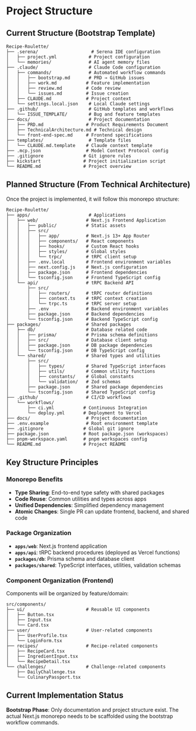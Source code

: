 # Project Structure

## Current Structure (Bootstrap Template)
```
Recipe-Roulette/
├── .serena/                    # Serena IDE configuration
│   ├── project.yml            # Project configuration
│   └── memories/              # AI agent memory files
├── .claude/                   # Claude Code configuration
│   ├── commands/              # Automated workflow commands
│   │   ├── bootstrap.md       # PRD → GitHub issues
│   │   ├── work.md           # Feature implementation
│   │   ├── review.md         # Code review
│   │   └── issues.md         # Issue creation
│   ├── CLAUDE.md             # Project context
│   └── settings.local.json    # Local Claude settings
├── .github/                   # GitHub templates and workflows
│   └── ISSUE_TEMPLATE/        # Bug and feature templates
├── docs/                      # Project documentation
│   ├── PRD.md                # Product Requirements Document
│   ├── TechnicalArchitecture.md # Technical design
│   └── front-end-spec.md     # Frontend specifications
├── templates/                 # Template files
│   └── CLAUDE.md.template    # Claude context template
├── .mcp.json                 # Model Context Protocol config
├── .gitignore               # Git ignore rules
├── kickstart                # Project initialization script
└── README.md                # Project overview
```

## Planned Structure (From Technical Architecture)
Once the project is implemented, it will follow this monorepo structure:

```
Recipe-Roulette/
├── apps/                      # Applications
│   ├── web/                  # Next.js Frontend Application
│   │   ├── public/           # Static assets
│   │   ├── src/
│   │   │   ├── app/          # Next.js 13+ App Router
│   │   │   ├── components/   # React components
│   │   │   ├── hooks/        # Custom React hooks
│   │   │   ├── styles/       # Global styles
│   │   │   └── trpc/         # tRPC client setup
│   │   ├── .env.local        # Frontend environment variables
│   │   ├── next.config.js    # Next.js configuration
│   │   ├── package.json      # Frontend dependencies
│   │   └── tsconfig.json     # Frontend TypeScript config
│   └── api/                  # tRPC Backend API
│       ├── src/
│       │   ├── routers/      # tRPC router definitions
│       │   ├── context.ts    # tRPC context creation
│       │   └── trpc.ts       # tRPC server setup
│       ├── .env              # Backend environment variables
│       ├── package.json      # Backend dependencies
│       └── tsconfig.json     # Backend TypeScript config
├── packages/                 # Shared packages
│   ├── db/                   # Database related code
│   │   ├── prisma/           # Prisma schema definitions
│   │   ├── src/              # Database client setup
│   │   ├── package.json      # DB package dependencies
│   │   └── tsconfig.json     # DB TypeScript config
│   └── shared/               # Shared types and utilities
│       ├── src/
│       │   ├── types/        # Shared TypeScript interfaces
│       │   ├── utils/        # Common utility functions
│       │   ├── constants/    # Global constants
│       │   └── validation/   # Zod schemas
│       ├── package.json      # Shared package dependencies
│       └── tsconfig.json     # Shared TypeScript config
├── .github/                  # CI/CD workflows
│   └── workflows/
│       ├── ci.yml           # Continuous Integration
│       └── deploy.yml       # Deployment to Vercel
├── docs/                     # Project documentation
├── .env.example              # Root environment template
├── .gitignore               # Global git ignore
├── package.json             # Root package.json (workspaces)
├── pnpm-workspace.yaml      # pnpm workspaces config
└── README.md                # Project README
```

## Key Structure Principles

### Monorepo Benefits
- **Type Sharing**: End-to-end type safety with shared packages
- **Code Reuse**: Common utilities and types across apps
- **Unified Dependencies**: Simplified dependency management
- **Atomic Changes**: Single PR can update frontend, backend, and shared code

### Package Organization
- **`apps/web`**: Next.js frontend application
- **`apps/api`**: tRPC backend procedures (deployed as Vercel functions)
- **`packages/db`**: Prisma schema and database client
- **`packages/shared`**: TypeScript interfaces, utilities, validation schemas

### Component Organization (Frontend)
Components will be organized by feature/domain:
```
src/components/
├── ui/                       # Reusable UI components
│   ├── Button.tsx
│   ├── Input.tsx
│   └── Card.tsx
├── user/                     # User-related components
│   ├── UserProfile.tsx
│   └── LoginForm.tsx
├── recipes/                  # Recipe-related components
│   ├── RecipeCard.tsx
│   ├── IngredientInput.tsx
│   └── RecipeDetail.tsx
└── challenges/               # Challenge-related components
    ├── DailyChallenge.tsx
    └── CulinaryPassport.tsx
```

## Current Implementation Status
**Bootstrap Phase**: Only documentation and project structure exist. The actual Next.js monorepo needs to be scaffolded using the bootstrap workflow commands.